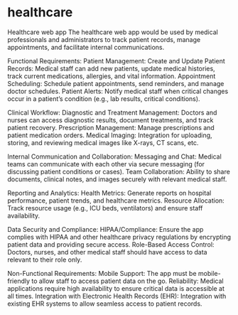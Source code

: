 # healthcare
Healthcare web app
The healthcare web app would be used by medical professionals and administrators to track patient records, manage appointments, and facilitate internal communications.

Functional Requirements:
Patient Management:
Create and Update Patient Records: Medical staff can add new patients, update medical histories, track current medications, allergies, and vital information.
Appointment Scheduling: Schedule patient appointments, send reminders, and manage doctor schedules.
Patient Alerts: Notify medical staff when critical changes occur in a patient’s condition (e.g., lab results, critical conditions).

Clinical Workflow:
Diagnostic and Treatment Management: Doctors and nurses can access diagnostic results, document treatments, and track patient recovery.
Prescription Management: Manage prescriptions and patient medication orders.
Medical Imaging: Integration for uploading, storing, and reviewing medical images like X-rays, CT scans, etc.

Internal Communication and Collaboration:
Messaging and Chat: Medical teams can communicate with each other via secure messaging (for discussing patient conditions or cases).
Team Collaboration: Ability to share documents, clinical notes, and images securely with relevant medical staff.

Reporting and Analytics:
Health Metrics: Generate reports on hospital performance, patient trends, and healthcare metrics.
Resource Allocation: Track resource usage (e.g., ICU beds, ventilators) and ensure staff availability.

Data Security and Compliance:
HIPAA/Compliance: Ensure the app complies with HIPAA and other healthcare privacy regulations by encrypting patient data and providing secure access.
Role-Based Access Control: Doctors, nurses, and other medical staff should have access to data relevant to their role only.

Non-Functional Requirements:
Mobile Support: The app must be mobile-friendly to allow staff to access patient data on the go.
Reliability: Medical applications require high availability to ensure critical data is accessible at all times.
Integration with Electronic Health Records (EHR): Integration with existing EHR systems to allow seamless access to patient records.
